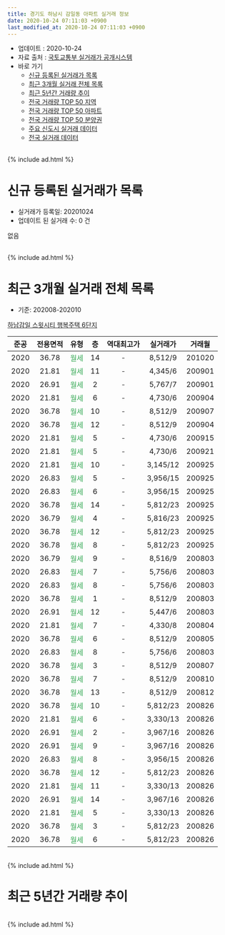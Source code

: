 ```yaml
---
title: 경기도 하남시 감일동 아파트 실거래 정보
date: 2020-10-24 07:11:03 +0900
last_modified_at: 2020-10-24 07:11:03 +0900
---
```


* 업데이트 : 2020-10-24
* 자료 출처 : [국토교통부 실거래가 공개시스템](http://rt.molit.go.kr)
* 바로 가기
    * [신규 등록된 실거래가 목록](#신규-등록된-실거래가-목록)
    * [최근 3개월 실거래 전체 목록](#최근-3개월-실거래-전체-목록)
    * [최근 5년간 거래량 추이](#최근-5년간-거래량-추이)
    * [전국 거래량 TOP 50 지역](https://inasie.github.io/apt-trade-info/최근-3개월-전국에서-가장-거래가-많이-발생한-지역)
    * [전국 거래량 TOP 50 아파트](https://inasie.github.io/apt-trade-info/최근-3개월-전국에서-가장-거래가-많이-발생한-아파트)
    * [전국 거래량 TOP 50 분양권](https://inasie.github.io/apt-trade-info/최근-3개월-전국에서-가장-거래가-많이-발생한-분양권)
    * [주요 신도시 실거래 데이터](https://inasie.github.io/apt-trade-info/주요-신도시)
    * [전국 실거래 데이터](https://inasie.github.io/apt-trade-info/전국)
<br>
{% include ad.html %}
<br>

# 신규 등록된 실거래가 목록
* 실거래가 등록일: 20201024
* 업데이트 된 실거래 수: 0 건

없음

<br>
{% include ad.html %}
<br>

# 최근 3개월 실거래 전체 목록
* 기준: 202008-202010


[하남감일 스윗시티 행복주택 6단지](https://search.naver.com/search.naver?query=%EA%B2%BD%EA%B8%B0%EB%8F%84+%ED%95%98%EB%82%A8%EC%8B%9C+%EA%B0%90%EC%9D%BC%EB%8F%99+%ED%95%98%EB%82%A8%EA%B0%90%EC%9D%BC+%EC%8A%A4%EC%9C%97%EC%8B%9C%ED%8B%B0+%ED%96%89%EB%B3%B5%EC%A3%BC%ED%83%9D+6%EB%8B%A8%EC%A7%80)

|준공|전용면적|유형|층|역대최고가|실거래가|거래월|
|:---:|:---:|:---:|:---:|:---:|:---:|:---:|
|2020|36.78|<span style="color:#34a853">월세</span>|14|<span style="color:#444444">-</span>|8,512/9|201020|
|2020|21.81|<span style="color:#34a853">월세</span>|11|<span style="color:#444444">-</span>|4,345/6|200901|
|2020|26.91|<span style="color:#34a853">월세</span>|2|<span style="color:#444444">-</span>|5,767/7|200901|
|2020|21.81|<span style="color:#34a853">월세</span>|6|<span style="color:#444444">-</span>|4,730/6|200904|
|2020|36.78|<span style="color:#34a853">월세</span>|10|<span style="color:#444444">-</span>|8,512/9|200907|
|2020|36.78|<span style="color:#34a853">월세</span>|12|<span style="color:#444444">-</span>|8,512/9|200904|
|2020|21.81|<span style="color:#34a853">월세</span>|5|<span style="color:#444444">-</span>|4,730/6|200915|
|2020|21.81|<span style="color:#34a853">월세</span>|5|<span style="color:#444444">-</span>|4,730/6|200921|
|2020|21.81|<span style="color:#34a853">월세</span>|10|<span style="color:#444444">-</span>|3,145/12|200925|
|2020|26.83|<span style="color:#34a853">월세</span>|5|<span style="color:#444444">-</span>|3,956/15|200925|
|2020|26.83|<span style="color:#34a853">월세</span>|6|<span style="color:#444444">-</span>|3,956/15|200925|
|2020|36.78|<span style="color:#34a853">월세</span>|14|<span style="color:#444444">-</span>|5,812/23|200925|
|2020|36.79|<span style="color:#34a853">월세</span>|4|<span style="color:#444444">-</span>|5,816/23|200925|
|2020|36.78|<span style="color:#34a853">월세</span>|12|<span style="color:#444444">-</span>|5,812/23|200925|
|2020|36.78|<span style="color:#34a853">월세</span>|8|<span style="color:#444444">-</span>|5,812/23|200925|
|2020|36.79|<span style="color:#34a853">월세</span>|9|<span style="color:#444444">-</span>|8,516/9|200803|
|2020|26.83|<span style="color:#34a853">월세</span>|7|<span style="color:#444444">-</span>|5,756/6|200803|
|2020|26.83|<span style="color:#34a853">월세</span>|8|<span style="color:#444444">-</span>|5,756/6|200803|
|2020|36.78|<span style="color:#34a853">월세</span>|1|<span style="color:#444444">-</span>|8,512/9|200803|
|2020|26.91|<span style="color:#34a853">월세</span>|12|<span style="color:#444444">-</span>|5,447/6|200803|
|2020|21.81|<span style="color:#34a853">월세</span>|7|<span style="color:#444444">-</span>|4,330/8|200804|
|2020|36.78|<span style="color:#34a853">월세</span>|6|<span style="color:#444444">-</span>|8,512/9|200805|
|2020|26.83|<span style="color:#34a853">월세</span>|8|<span style="color:#444444">-</span>|5,756/6|200803|
|2020|36.78|<span style="color:#34a853">월세</span>|3|<span style="color:#444444">-</span>|8,512/9|200807|
|2020|36.78|<span style="color:#34a853">월세</span>|7|<span style="color:#444444">-</span>|8,512/9|200810|
|2020|36.78|<span style="color:#34a853">월세</span>|13|<span style="color:#444444">-</span>|8,512/9|200812|
|2020|36.78|<span style="color:#34a853">월세</span>|10|<span style="color:#444444">-</span>|5,812/23|200826|
|2020|21.81|<span style="color:#34a853">월세</span>|6|<span style="color:#444444">-</span>|3,330/13|200826|
|2020|26.91|<span style="color:#34a853">월세</span>|2|<span style="color:#444444">-</span>|3,967/16|200826|
|2020|26.91|<span style="color:#34a853">월세</span>|9|<span style="color:#444444">-</span>|3,967/16|200826|
|2020|26.83|<span style="color:#34a853">월세</span>|8|<span style="color:#444444">-</span>|3,956/15|200826|
|2020|36.78|<span style="color:#34a853">월세</span>|12|<span style="color:#444444">-</span>|5,812/23|200826|
|2020|21.81|<span style="color:#34a853">월세</span>|11|<span style="color:#444444">-</span>|3,330/13|200826|
|2020|26.91|<span style="color:#34a853">월세</span>|14|<span style="color:#444444">-</span>|3,967/16|200826|
|2020|21.81|<span style="color:#34a853">월세</span>|5|<span style="color:#444444">-</span>|3,330/13|200826|
|2020|36.78|<span style="color:#34a853">월세</span>|3|<span style="color:#444444">-</span>|5,812/23|200826|
|2020|36.78|<span style="color:#34a853">월세</span>|6|<span style="color:#444444">-</span>|5,812/23|200826|


<br>
{% include ad.html %}
<br>

# 최근 5년간 거래량 추이


<div style="width:100%;">
    <canvas id="deal_progress" height="200"></canvas>
</div>

<script>
new Chart(document.getElementById("deal_progress"), {
    type: 'line',
    data: {
        labels: ['201510','201511','201512','201601','201602','201603','201604','201605','201606','201607','201608','201609','201610','201611','201612','201701','201702','201703','201704','201705','201706','201707','201708','201709','201710','201711','201712','201801','201802','201803','201804','201805','201806','201807','201808','201809','201810','201811','201812','201901','201902','201903','201904','201905','201906','201907','201908','201909','201910','201911','201912','202001','202002','202003','202004','202005','202006','202007','202008','202009','202010'],
        datasets: [{
            label: '매매',
            pointRadius: 1,
            data: [0, 0, 0, 0, 0, 0, 0, 0, 0, 0, 0, 0, 0, 0, 0, 0, 0, 0, 0, 0, 0, 0, 0, 0, 0, 0, 0, 0, 1, 0, 0, 0, 0, 0, 0, 0, 0, 0, 0, 0, 0, 0, 0, 2, 2, 0, 0, 0, 0, 1, 0, 0, 0, 0, 0, 0, 0, 0, 0, 0, 0],
            borderColor: "rgba(255, 201, 14, 1)",
            backgroundColor: "rgba(255, 201, 14, 0.5)",
            fill: false,
            lineTension: 0
        },{
            label: '전월세',
            pointRadius: 1,
            data: [0, 0, 0, 0, 0, 0, 0, 0, 0, 0, 0, 0, 0, 0, 0, 0, 0, 0, 0, 0, 0, 0, 0, 0, 0, 0, 0, 0, 0, 0, 0, 0, 0, 0, 0, 0, 0, 0, 0, 0, 0, 0, 0, 0, 0, 0, 0, 0, 0, 0, 0, 0, 0, 0, 0, 67, 312, 146, 22, 14, 1],
            borderColor: "rgba(0, 141, 185, 1)",
            backgroundColor: "rgba(0, 141, 185, 0.5)",
            fill: false,
            lineTension: 0
        }
        ]
    },
    options: {
        responsive: true,
        title: {
            display: false
        },
        tooltips: {
            mode: 'index',
            intersect: false
        },
        hover: {
            mode: 'nearest',
            intersect: true
        },
        scales: {
            xAxes: [{
                display: true,
                scaleLabel: {
                    display: true,
                    labelString: '년/월'
                }
            }],
            yAxes: [{
                display: true,
                ticks: {
                    suggestedMin: 0,
                },
                scaleLabel: {
                    display: true,
                    labelString: '실거래 수'
                }
            }]
        }
    }
});

</script>


<br>
{% include ad.html %}
<br>


